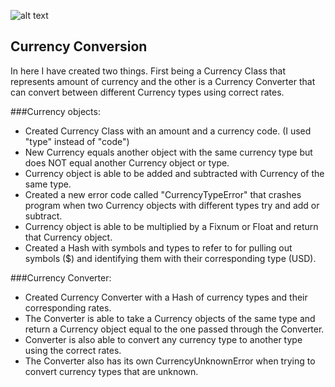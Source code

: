 ![alt text](http://www.artistsvalley.com/images/icons/Financial%20Accounting%20Icons/Currency%20Conversion/256x256/Currency%20Conversion.jpg "Logo Title Text 1")
## Currency Conversion
In here I have created two things. First being a Currency Class that represents amount of currency and the other is a Currency Converter that can convert between different Currency types using correct rates.

###Currency objects:
- Created Currency Class with an amount and a currency code. (I used "type" instead of "code")
- New Currency equals another object with the same currency type but does NOT equal another Currency object or type.
- Currency object is able to be added and subtracted with Currency of the same type.
- Created a new error code called "CurrencyTypeError" that crashes program when two Currency objects with different types try and add or subtract.
- Currency object is able to be multiplied by a Fixnum or Float and return that Currency object.
- Created a Hash with symbols and types to refer to for pulling out symbols ($) and identifying them with their corresponding type (USD).

###Currency Converter:
- Created Currency Converter with a Hash of currency types and their corresponding rates.
- The Converter is able to take a Currency objects of the same type and return a Currency object equal to the one passed through the Converter.
- Converter is also able to convert any currency type to another type using the correct rates.
- The Converter also has its own CurrencyUnknownError when trying to convert currency types that are unknown.
